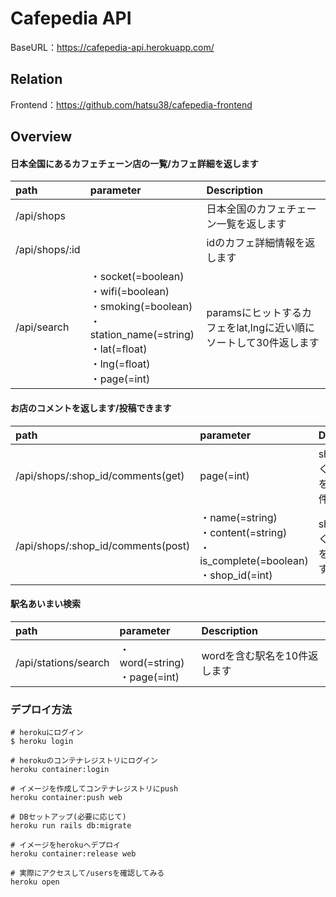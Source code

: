 # Cafepedia API

<!-- 旧URL -->
<!-- BaseURL：https://api.cafepedia.jp/ -->
BaseURL：https://cafepedia-api.herokuapp.com/

## Relation
<!-- 旧構成 -->
<!-- Infrastructure：https://github.com/hatsu38/cafepedia-api-aws -->

Frontend：https://github.com/hatsu38/cafepedia-frontend

## Overview
#### 日本全国にあるカフェチェーン店の一覧/カフェ詳細を返します
|path|parameter|Description|
|:-|:-|:-|
|/api/shops| |日本全国のカフェチェーン一覧を返します|
|/api/shops/:id| |idのカフェ詳細情報を返します|
|/api/search| ・socket(=boolean) <br/> ・wifi(=boolean) <br /> ・smoking(=boolean) <br /> ・station_name(=string) <br /> ・lat(=float) <br /> ・lng(=float) <br /> ・page(=int) |paramsにヒットするカフェをlat,lngに近い順にソートして30件返します|

#### お店のコメントを返します/投稿できます
|path|parameter|Description|
|:-|:-|:-|
|/api/shops/:shop_id/comments(get)| page(=int) | shopに紐付くコメントを最新順に3件返します|
|/api/shops/:shop_id/comments(post)| ・name(=string) <br /> ・content(=string) <br /> ・is_complete(=boolean) <br />  ・shop_id(=int)| shopに紐付くコメントを追加します|

#### 駅名あいまい検索
|path|parameter|Description|
|:-|:-|:-|
|/api/stations/search| ・word(=string)<br /> ・page(=int)| wordを含む駅名を10件返します |


### デプロイ方法
```
# herokuにログイン
$ heroku login

# herokuのコンテナレジストリにログイン
heroku container:login

# イメージを作成してコンテナレジストリにpush
heroku container:push web

# DBセットアップ(必要に応じて)
heroku run rails db:migrate

# イメージをherokuへデプロイ
heroku container:release web

# 実際にアクセスして/usersを確認してみる
heroku open
```
